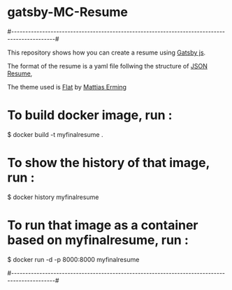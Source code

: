# gatsby-MC-Resume

#---------------------------------------------------------------------------------------------#


This repository shows how you can create a resume using [Gatsby js](https://www.gatsbyjs.org/).

The format of the resume is a yaml file follwing the structure of [JSON Resume](https://jsonresume.org/),

The theme used is [Flat](https://themes.jsonresume.org/theme/flat) by [Mattias Erming](https://github.com/erming)

# To build docker image, run :
$ docker build -t myfinalresume .

# To show the history of that image, run :
$ docker history myfinalresume

# To run that image as a container based on myfinalresume, run :
$ docker run -d -p 8000:8000 myfinalresume


#---------------------------------------------------------------------------------------------#


